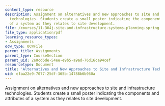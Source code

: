 ```yaml
---
content_type: resource
description: Assignment on alternatives and new approaches to site and infrastructure
  technologies. Students create a small poster indicating the components and attributes
  of a system as they relates to site development.
file: /courses/11-304j-site-and-infrastructure-systems-planning-spring-2009/efaa22e9707725df365b14788b6b960a_MIT11_304js09_assn03b.pdf
file_type: application/pdf
learning_resource_types:
- Assignments
ocw_type: OCWFile
parent_title: Assignments
parent_type: CourseSection
parent_uid: 2e0cd6de-54ee-e9b5-a9ad-76d16ca94cef
resourcetype: Document
title: 'Alternatives and New Approaches to Site and Infrastructure Technologies II '
uid: efaa22e9-7077-25df-365b-14788b6b960a
---
```

Assignment on alternatives and new approaches to site and infrastructure technologies. Students create a small poster indicating the components and attributes of a system as they relates to site development.

